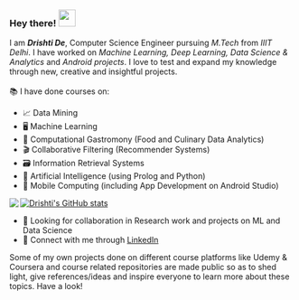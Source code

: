 ### Hey there! <img src="https://raw.githubusercontent.com/MartinHeinz/MartinHeinz/master/wave.gif" width="30px">

<!--
**drishti20075/drishti20075** is a ✨ _special_ ✨ repository because its `README.md` (this file) appears on your GitHub profile.

Here are some ideas to get you started:

- 🔭 I’m currently working on ...
- 🌱 I’m currently learning ...
- 👯 I’m looking to collaborate on ...
- 🤔 I’m looking for help with ...
- 💬 Ask me about ...
- 📫 How to reach me: ...
- 😄 Pronouns: ...
- ⚡ Fun fact: ...
-->

I am _**Drishti De**_, Computer Science Engineer pursuing _M.Tech_ from _IIIT Delhi_. I have worked on _Machine Learning, Deep Learning, Data Science & Analytics_ and _Android projects_. I love to test and expand my knowledge through new, creative and insightful projects.<br><br>
📚 I have done courses on:
* 📈 Data Mining
* 🖥️ Machine Learning
* 🍲 Computational Gastromony (Food and Culinary Data Analytics)
* 🎬 Collaborative Filtering (Recommender Systems)
* 🗃️ Information Retrieval Systems
* 🤖 Artificial Intelligence (using Prolog and Python)
* 📱 Mobile Computing (including App Development on Android Studio)

<img align="left" src="https://github-readme-stats.vercel.app/api/top-langs/?username=dris-thinker98&langs_count=10&theme=vue" />

[![Drishti's GitHub stats](https://github-readme-stats.vercel.app/api?username=dris-thinker98&show_icons=true&count_private=True&theme=vue&hide=stars,prs,issues)](https://github.com/drishti20075/github-readme-stats)

- 🤝 Looking for collaboration in Research work and projects on ML and Data Science
- 🔗 Connect with me through [LinkedIn][1]

<!-- Icons -->
<!-- [1.2]: https://raw.githubusercontent.com/MartinHeinz/MartinHeinz/master/linkedin-3-16.png (LinkedIn icon without padding) -->

<!-- Links to your social media accounts -->
[1]: https://www.linkedin.com/in/drishti-de358/

Some of my own projects done on different course platforms like Udemy & Coursera and course related repositories are made public so as to shed light, give references/ideas and inspire everyone to learn more about these topics. Have a look!
